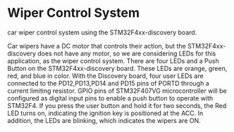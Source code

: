 # Wiper Control System
car wiper control system using the STM32F4xx-discovery board.

Car wipers have a DC motor that controls their action, but the STM32F4xx-discovery does not have any motor, so we are considering LEDs for this application, as the wiper control system.
There are four LEDs and a Push Button on the STM32F4xx-discovery board. These LEDs are orange, green, red, and blue in color. With the Discovery board, four user LEDs are connected to the PD12,PD13,PD14 and PD15 pins of PORTD through a current limiting resistor.
GPIO pins of STM32F407VG microcontroller will be configured as digital input pins to enable a push button to operate with STM32F4.
If you press the user button and hold it for two seconds, the Red LED turns on, indicating the ignition key is positioned at the ACC. In addition, the LEDs are blinking, which indicates the wipers are ON. 
